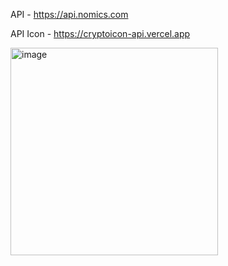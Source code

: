 API - https://api.nomics.com

API Icon - https://cryptoicon-api.vercel.app


 <img width="332" alt="image" src="https://user-images.githubusercontent.com/43754009/154260253-4e9c80f5-459d-42ed-ad8e-2a5c196d90bc.png">
